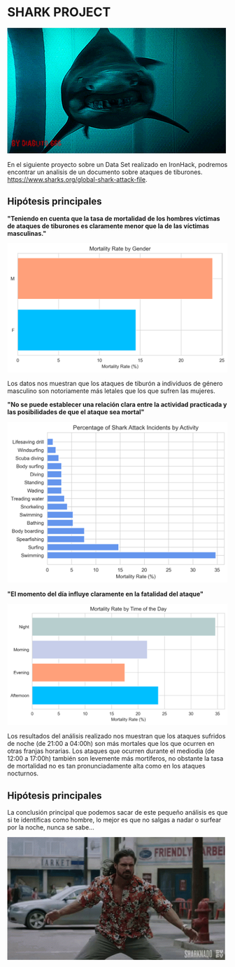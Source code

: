 # SHARK PROJECT

![](imagenes/shark1.gif)

En el siguiente proyecto sobre un Data Set realizado en IronHack, podremos encontrar un analisis de un documento sobre ataques de tiburones. https://www.sharks.org/global-shark-attack-file.

## Hipótesis principales

**"Teniendo en cuenta que la tasa de mortalidad de los hombres víctimas de ataques de tiburones es claramente menor que la de las víctimas masculinas."**

![](imagenes/gender.png)

Los datos nos muestran que los ataques de tiburón a individuos de género masculino son notoriamente más letales que los que sufren las mujeres.   


**"No se puede establecer una relación clara entre la actividad practicada y las posibilidades de que el ataque sea mortal"**

![](imagenes/activity.png)



**"El momento del día influye claramente en la fatalidad del ataque"**

![](imagenes/time.png)

Los resultados del análisis realizado nos muestran que los ataques sufridos de noche (de 21:00 a 04:00h) son más mortales que los que ocurren en otras franjas horarias. Los ataques que ocurren durante el mediodia (de 12:00 a 17:00h) también son levemente más mortiferos, no obstante la tasa de mortalidad no es tan pronunciadamente alta como en los ataques nocturnos.


## Hipótesis principales

La conclusión principal que podemos sacar de este pequeño análisis es que si te identificas como hombre, lo mejor es que no salgas a nadar o surfear por la noche, nunca se sabe...

![](imagenes/sharknado.gif)




![]()
